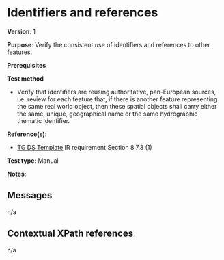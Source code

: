 # Identifiers and references

**Version**: 1

**Purpose**: Verify the consistent use of identifiers and references to other features.

**Prerequisites**

**Test method**

* Verify that identifiers are reusing authoritative, pan-European sources, i.e. review for each feature that, if there is another feature representing the same real world object, then these spatial objects shall carry either the same, unique, geographical name or the same hydrographic thematic identifier.

**Reference(s)**: 

* [TG DS Template](http://inspire.ec.europa.eu/id/ats/data-hy/3.1/hy-p-as/README#ref_TG_DS_tmpl) IR requirement Section 8.7.3 (1)

**Test type**: Manual

**Notes**:

## Messages

n/a

## Contextual XPath references

n/a